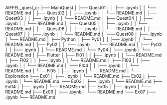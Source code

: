 AIFFEL_quest_cr
├── MainQuest
│   ├── Quest01
│   │   ├── .ipynb
│   │   └── README.md
│   ├── Quest02
│   │   ├── .ipynb
│   │   └── README.md
│   ├── Quest03
│   │   ├── .ipynb
│   │   └── README.md
│   ├── Quest04
│   │   ├── .ipynb
│   │   └── README.md
│   ├── Quest05
│   │   ├── .ipynb
│   │   └── README.md
│   ├── Quest06
│   │   ├── .ipynb
│   │   └── README.md
│   ├── Quest07
│   │   ├── .ipynb
│   │   └── README.md
│   └── Quest08
│       ├── .ipynb
│       └── README.md
│
├── Python
│   ├── Py01
│   │   ├── .ipynb
│   │   └── README.md
│   ├── Py02
│   │   ├── .ipynb
│   │   └── README.md
│   ├── Py03
│   │   ├── .ipynb
│   │   └── README.md
│   └── Py04
│       ├── .ipynb
│       └── README.md
│
├── Flutter
│   ├── Fl01
│   │   ├── .ipynb
│   │   └── README.md
│   ├── Fl02
│   │   ├── .ipynb
│   │   └── README.md
│   ├── Fl03
│   │   ├── .ipynb
│   │   └── README.md
│   ├── Fl04
│   │   ├── .ipynb
│   │   └── README.md
│   └── Fl05
│       ├── .ipynb
│       └── README.md
│
└── Exploration
    ├── Ex01
    │   ├── .ipynb
    │   └── README.md
    ├── Ex02
    │   ├── .ipynb
    │   └── README.md
    ├── Ex03
    │   ├── .ipynb
    │   └── README.md
    ├── Ex04
    │   ├── .ipynb
    │   └── README.md
    ├── Ex05
    │   ├── .ipynb
    │   └── README.md
    ├── Ex06
    │   ├── .ipynb
    │   └── README.md
    └── Ex07
        ├── .ipynb
        └── README.md
